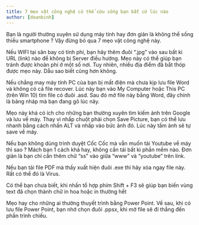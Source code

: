 ```yaml
---
title: 7 mẹo vặt công nghệ có thể cứu sống bạn bất cứ lúc nào
author: [doanbinh]
---
```


Bạn là người thường xuyên sử dụng máy tính hay đơn giản là không thể sống thiếu smartphone ? Vậy đừng bỏ qua 7 mẹo vặt công nghệ này.
 

Nếu WIFI tại sân bay có tính phí, bạn hãy thêm đuôi “.jpg” vào sau bất kì URL (link) nào để không bị Server điều hướng. Mẹo này có thể giúp bạn tránh được khoản phí ở một số nơi. Tuy nhiên, nhiều địa điểm đã bắt thóp được mẹo này. Dẫu sao biết cũng hơn không.


 

Nếu chẳng may máy tính PC của bạn bị mất điện mà chưa kịp lưu file Word và không có cả file recover. Lúc này bạn vào My Computer hoặc This PC (trên Win 10) tìm file có đuôi .asd. Sau đó mở file này bằng Word, đây chính là bảng nháp mà bạn đang gõ lúc nãy.

 

Mẹo này khá có ích cho những bạn thường xuyên tìm kiếm ảnh trên Google và lưu về máy. Thay vì nhấp chuột phải chọn Save Picture, bạn có thể lưu nhanh bằng cách nhấn ALT và nhấp vào bức ảnh đó. Lúc này tấm ảnh sẽ tự save về máy.
 

Nếu bạn không dùng trình duyệt Cốc Cốc mà vẫn muốn tải Youtube về máy thì sao ? Mách bạn 1 cách khá hay, không cần tải bất kì phần mềm nào. Đơn giản là bạn chỉ cần thêm chữ “ss” vào giữa “www” và “youtube” trên link.

 

Nếu bạn tải file PDF mà thấy xuất hiện đuôi .exe thì hãy xóa ngay file này. Rất có thể đó là Virus.
 

Có thể bạn chưa biết, khi nhấn tổ hợp phím Shift + F3 sẽ giúp bạn biến vùng text đã chọn thành chữ in hoa hoặc in thường hết
 

Mẹo hay cho những ai thường thuyết trình bằng Power Point. Về sau, khi có lưu file Power Point, bạn nhớ chọn đuôi .ppsx, khi mở file sẽ đi thẳng đến phần trình chiếu.
